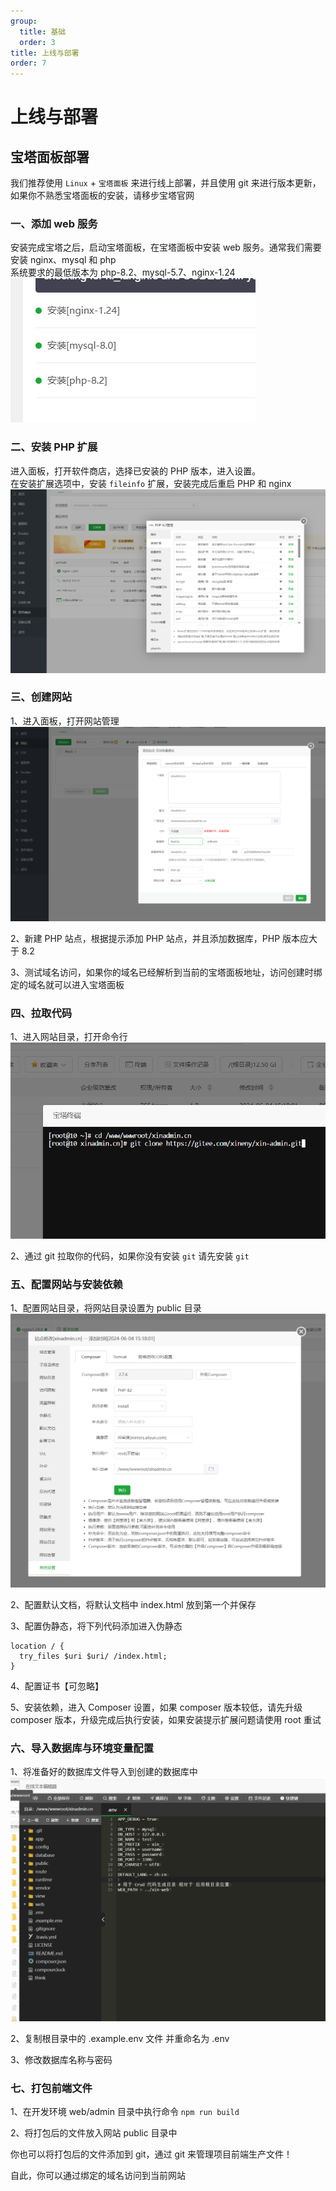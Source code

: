 ```yaml
---
group:
  title: 基础
  order: 3
title: 上线与部署
order: 7
---
```


# 上线与部署

## 宝塔面板部署

我们推荐使用 `Linux` + `宝塔面板` 来进行线上部署，并且使用 git 来进行版本更新，如果你不熟悉宝塔面板的安装，请移步宝塔官网

### 一、添加 web 服务

安装完成宝塔之后，启动宝塔面板，在宝塔面板中安装 web 服务。通常我们需要安装 nginx、mysql 和 php<br>
系统要求的最低版本为 php-8.2、mysql-5.7、nginx-1.24
<ImagePreview float>
<img description="推荐安装 nginx-1.24、mysql8.0、php8.2" src="../../static/deploy/1.png" />
</ImagePreview>

### 二、安装 PHP 扩展

进入面板，打开软件商店，选择已安装的 PHP 版本，进入设置。<br>
在安装扩展选项中，安装 `fileinfo` 扩展，安装完成后重启 PHP 和 nginx
<ImagePreview float>
<img description="" src="../../static/deploy/2.png" />
</ImagePreview>

### 三、创建网站

1、进入面板，打开网站管理
<ImagePreview float>
<img description="" src="../../static/deploy/3.png" />
</ImagePreview>

2、新建 PHP 站点，根据提示添加 PHP 站点，并且添加数据库，PHP 版本应大于 8.2

3、测试域名访问，如果你的域名已经解析到当前的宝塔面板地址，访问创建时绑定的域名就可以进入宝塔面板

### 四、拉取代码

1、进入网站目录，打开命令行
<ImagePreview float>
<img description="在目录中拉取代码" src="../../static/deploy/4.png" />
</ImagePreview>

2、通过 git 拉取你的代码，如果你没有安装 `git` 请先安装 `git`

### 五、配置网站与安装依赖

1、配置网站目录，将网站目录设置为 public 目录
<ImagePreview float>
<img description="composer安装依赖" src="../../static/deploy/5.png" />
</ImagePreview>

2、配置默认文档，将默认文档中 index.html 放到第一个并保存

3、配置伪静态，将下列代码添加进入伪静态

```text
location / {
  try_files $uri $uri/ /index.html;
}
```

4、配置证书【可忽略】

5、安装依赖，进入 Composer 设置，如果 composer 版本较低，请先升级 composer 版本，升级完成后执行安装，如果安装提示扩展问题请使用 root 重试

### 六、导入数据库与环境变量配置

1、将准备好的数据库文件导入到创建的数据库中
<ImagePreview float>
<img description="修改环境变量配置" src="../../static/deploy/6.png" />
</ImagePreview>

2、复制根目录中的 .example.env 文件 并重命名为 .env

3、修改数据库名称与密码

### 七、打包前端文件

1、在开发环境 web/admin 目录中执行命令 `npm run build`

2、将打包后的文件放入网站 public 目录中

你也可以将打包后的文件添加到 git，通过 git 来管理项目前端生产文件！

自此，你可以通过绑定的域名访问到当前网站
